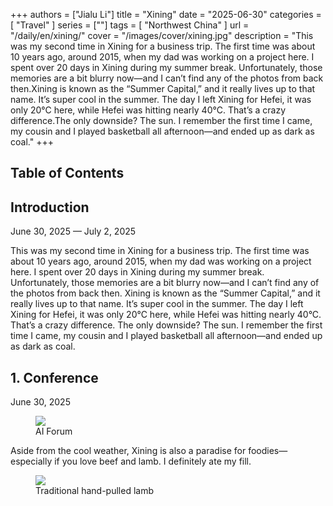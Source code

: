 +++
authors = ["Jialu Li"]
title = "Xining"
date = "2025-06-30"
categories = [
    "Travel"
]
series = [""]
tags = [
    "Northwest China"
]
url = "/daily/en/xining/"
cover = "/images/cover/xining.jpg"
description = "This was my second time in Xining for a business trip. The first time was about 10 years ago, around 2015, when my dad was working on a project here. I spent over 20 days in Xining during my summer break. Unfortunately, those memories are a bit blurry now—and I can’t find any of the photos from back then.Xining is known as the “Summer Capital,” and it really lives up to that name. It’s super cool in the summer. The day I left Xining for Hefei, it was only 20°C here, while Hefei was hitting nearly 40°C. That’s a crazy difference.The only downside? The sun. I remember the first time I came, my cousin and I played basketball all afternoon—and ended up as dark as coal."
+++
<!DOCTYPE html>
<html lang="en">
<head>
    <meta charset="UTF-8">
    <meta name="viewport" content="width=device-width, initial-scale=1.0">
    <link rel="stylesheet" href="/assets/css/styles.css">
    <script src="/assets/js/toc.js"></script>    
</head>
<body>
    <article>
        <nav>
            <h2>Table of Contents</h2>
            <ul id="toc">
                <!-- TOC items will be generated here -->
            </ul>
        </nav>
        <section>
            <h2>Introduction</h2>
            <p>June 30, 2025 — July 2, 2025</p>
            <p>This was my second time in Xining for a business trip. The first time was about 10 years ago, around 2015, when my dad was working on a project here. I spent over 20 days in Xining during my summer break. 
            Unfortunately, those memories are a bit blurry now—and I can’t find any of the photos from back then.
            Xining is known as the “Summer Capital,” and it really lives up to that name. It’s super cool in the summer. The day I left Xining for Hefei, it was only 20°C here, while Hefei was hitting nearly 40°C. That’s a crazy difference.
            The only downside? The sun. I remember the first time I came, my cousin and I played basketball all afternoon—and ended up as dark as coal.</p>
        </section>
        <section>
            <h2>1. Conference</h2>
            <p>June 30, 2025 <i class="fas fa-cloud"></i></p>
            <div class="container">
                <div class="image">
                    <figure>
                        <a data-fancybox="gallery" href="https://cdn.heirenlop.com/daily-record/xining3.jpg">
                            <img src="https://cdn.heirenlop.com/daily-record/xining3.jpg" loading="lazy">
                        </a>
                        <figcaption>AI Forum</figcaption>
                    </figure>
                </div>
            </div>
            <p>Aside from the cool weather, Xining is also a paradise for foodies—especially if you love beef and lamb. I definitely ate my fill.</p>
            <div class="container">
                <div class="image">
                    <figure>
                        <a data-fancybox="gallery" href="https://cdn.heirenlop.com/daily-record/xining2.jpg">
                            <img src="https://cdn.heirenlop.com/daily-record/xining2.jpg" loading="lazy">
                        </a>
                        <figcaption>Traditional hand-pulled lamb</figcaption>
                    </figure>
                </div>
            </div>
        </section>
    </article>
</body>
</html>

